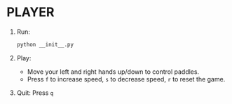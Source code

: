 # PLAYER

1. Run:
   ```bash
   python __init__.py
   ```

2. Play:
   - Move your left and right hands up/down to control paddles.
   - Press `f` to increase speed, `s` to decrease speed, `r` to reset the game.

3. Quit: Press `q` 